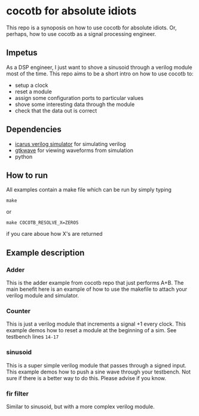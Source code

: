 # cocotb for absolute idiots

This repo is a synoposis on how to use cocotb for absolute idiots. Or, perhaps, how to use cocotb as a signal processing engineer. 

## Impetus

As a DSP engineer, I just want to shove a sinusoid through a verilog module most of the time. This repo aims to be a short intro on how to use cocotb to: 

  - setup a clock
  - reset a module
  - assign some configuration ports to particular values
  - shove some interesting data through the module
  - check that the data out is correct
  
## Dependencies

  - [icarus verilog simulator](http://iverilog.icarus.com/) for simulating verilog
  - [gtkwave](http://gtkwave.sourceforge.net/) for viewing waveforms from simulation
  - python 
    
  ## How to run
  
  All examples contain a make file which can be run by simply typing 
  
  `make`
  
  or 
  
  `make COCOTB_RESOLVE_X=ZEROS`
  
  if you care aboue how X's are returned

## Example description

### Adder
  
  This is the adder example from cocotb repo that just performs A+B. The main benefit here is an example of how to use the makefile to attach your verilog module and simulator. 
  
### Counter

This is just a verilog module that increments a signal +1 every clock. This example demos how to reset a module at the beginning of a sim. See testbench lines `14-17`

### sinusoid

This is a super simple verilog module that passes through a signed input. This example demos how to push a sine wave through your testbench. Not sure if there is a better way to do this. Please advise if you know.

### fir filter

Similar to sinusoid, but with a more complex verilog module. 
